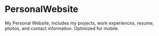 # PersonalWebsite
My Personal Website, includes my projects, work experiences, resume, photos, and contact information. Optimized for mobile.
